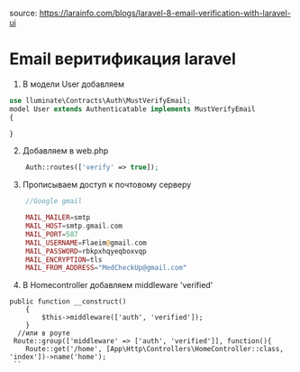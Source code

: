 source: https://larainfo.com/blogs/laravel-8-email-verification-with-laravel-ui
# Email веритификация laravel

1.  В модели User добавляем
```php
use lluminate\Contracts\Auth\MustVerifyEmail;
model User extends Authenticatable implements MustVerifyEmail
{

}

```

2. Добавляем в web.php 
```php
    Auth::routes(['verify' => true]);
```

3. Прописываем доступ к почтовому серверу
```php
    //Google gmail 

    MAIL_MAILER=smtp
    MAIL_HOST=smtp.gmail.com
    MAIL_PORT=587
    MAIL_USERNAME=Flaeim@gmail.com
    MAIL_PASSWORD=rbkpxhqyeqboxvqp
    MAIL_ENCRYPTION=tls
    MAIL_FROM_ADDRESS="MedCheckUp@gmail.com"
```
4. В Homecontroller добавляем middleware 'verified'
```//HomeController
public function __construct()
    {
        $this->middleware(['auth', 'verified']);
    }
  //или в роуте
 Route::group(['middleware' => ['auth', 'verified']], function(){
    Route::get('/home', [App\Http\Controllers\HomeController::class, 'index'])->name('home');
 ``
